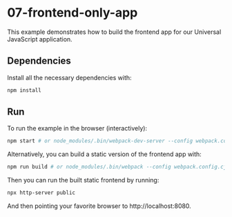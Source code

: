 # 07-frontend-only-app

This example demonstrates how to build the frontend app for our Universal JavaScript application.

## Dependencies

Install all the necessary dependencies with:

```bash
npm install
```

## Run

To run the example in the browser (interactively):

```bash
npm start # or node_modules/.bin/webpack-dev-server --config webpack.config.cjs
```

Alternatively, you can build a static version of the frontend app with:

```bash
npm run build # or node_modules/.bin/webpack --config webpack.config.cjs
```

Then you can run the built static frontend by running:

```bash
npx http-server public
```

And then pointing your favorite browser to http://localhost:8080.
